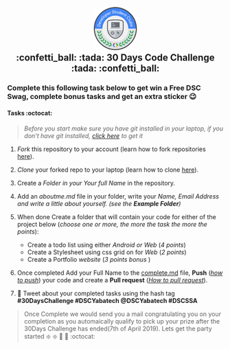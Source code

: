 <h2 align="center">
<img src="DSC_badge_Color.png" />
<br>
:confetti_ball: :tada: 30 Days Code Challenge :tada: :confetti_ball:
</h2>


### Complete this following task below to get win a Free DSC Swag, complete bonus tasks and get an extra sticker :wink:



#### Tasks :octocat:

> _Before you start make sure you have git installed in your laptop, if you don't have git installed, [click here](https://git-scm.com/book/en/v2/Getting-Started-Installing-Git) to get it_

1. _Fork_ this repository to your account (learn how to fork repositories [here](https://help.github.com/en/articles/fork-a-repo)).

2. _Clone_ your forked repo to your laptop (learn how to clone [here](https://help.github.com/en/articles/cloning-a-repository)).

3. Create a _Folder in your Your full Name_ in the repository.

4. Add an _aboutme.md_ file in your folder, write your _Name, Email Address and write a little about yourself. (see the **Example Folder**)_

5. When done Create a folder that will contain your code for either of the project below (_choose one or more, the more the task the more the points_):
   
   * Create a todo list using either _Android or Web_ (_4 points_)
   * Create a Stylesheet using css grid on for _Web_ (_2 points_)
   * Create a Portfolio _website_ (_3 points bonus_ )

6. Once completed Add your Full Name to the [complete.md](completed.md) file, **Push** (_[how to push](https://help.github.com/en/articles/pushing-to-a-remote)_) your code and create a **Pull request** (_[How to pull request](https://help.github.com/en/articles/creating-a-pull-request-from-a-fork)_).

7. :rocket: Tweet about your completed tasks using the hash tag **#30DaysChallenge #DSCYabatech @DSCYabatech #DSCSSA**

> Once Complete we would send you a mail congratulating you on your completion as you automaically qualify to pick up your prize after the 30Days Challenge has ended(7th of April 2019).
>  Lets get the party started :sparkle: :sparkle: :rocket: :rocket: :octocat:
